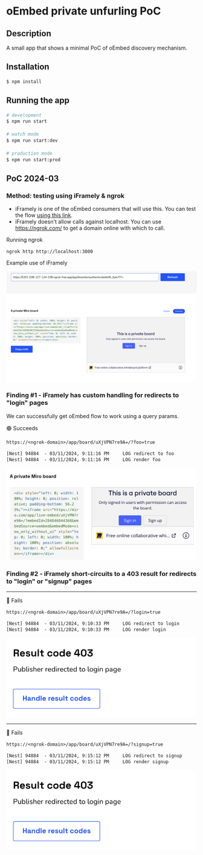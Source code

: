 # oEmbed private unfurling PoC

## Description

A small app that shows a minimal PoC of oEmbed discovery mechanism.

## Installation

```bash
$ npm install
```

## Running the app

```bash
# development
$ npm run start

# watch mode
$ npm run start:dev

# production mode
$ npm run start:prod
```

## PoC 2024-03

### Method: testing using iFramely & ngrok


 - iFramely is one of the oEmbed consumers that will use this. You can test the flow [using this link](https://iframely.com/try?url=https%3A%2F%2F53f2-208-127-124-158.ngrok-free.app%2Foembed%2Fredirect%2Fo9J_lljaUTY%3D%3Fhello%3Dworld).
 - iFramely doesn't allow calls against localhost. You can use https://ngrok.com/ to get a domain online with which to call.

Running ngrok
```
ngrok http http://localhost:3000
```

Example use of iFramely

![example use of iFramely](example.png)

### Finding #1 - iFramely has custom handling for redirects to "login" pages

We can successfully get oEmbed flow to work using a query params.

🟢 Succeeds
```
https://<ngrok-domain>/app/board/uXjVPN7re9A=/?foo=true
```
```
[Nest] 94884  - 03/11/2024, 9:11:16 PM     LOG redirect to foo
[Nest] 94884  - 03/11/2024, 9:11:16 PM     LOG render foo
```

![alt text](success.png)

### Finding #2 - iFramely short-circuits to a 403 result for redirects to "login" or "signup" pages

---


🔴 Fails
```
https://<ngrok-domain>/app/board/uXjVPN7re9A=/?login=true
```
```
[Nest] 94884  - 03/11/2024, 9:10:33 PM     LOG redirect to login
[Nest] 94884  - 03/11/2024, 9:10:33 PM     LOG render login
```

![403 result](403.png)

---

🔴 Fails 
```
https://<ngrok-domain>/app/board/uXjVPN7re9A=/?signup=true
```
```
[Nest] 94884  - 03/11/2024, 9:15:12 PM     LOG redirect to signup
[Nest] 94884  - 03/11/2024, 9:15:12 PM     LOG render signup
```

![403 result](403.png)